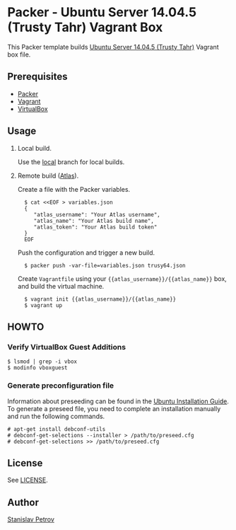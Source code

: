# Packer - Ubuntu Server 14.04.5 (Trusty Tahr) Vagrant Box


This Packer template builds [Ubuntu Server 14.04.5 (Trusty Tahr)](https://wiki.ubuntu.com/TrustyTahr/ReleaseNotes)
Vagrant box file.


## Prerequisites

 * [Packer](http://www.packer.io/)
 * [Vagrant](http://vagrantup.com/)
 * [VirtualBox](https://www.virtualbox.org/)

## Usage

1. Local build.

   Use the [local](https://github.com/sepetrov/trusty64/tree/local) branch for
   local builds.

2. Remote build ([Atlas](https://atlas.hashicorp.com/)).

   Create a file with the Packer variables.

         $ cat <<EOF > variables.json
         {
            "atlas_username": "Your Atlas username",
            "atlas_name": "Your Atlas build name",
            "atlas_token": "Your Atlas build token"
         }
         EOF

   Push the configuration and trigger a new build.

         $ packer push -var-file=variables.json trusy64.json

   Create `Vagrantfile` using your `{{atlas_username}}/{{atlas_name}}` box, and
   build the virtual machine.

         $ vagrant init {{atlas_username}}/{{atlas_name}}
         $ vagrant up


## HOWTO

### Verify VirtualBox Guest Additions

    $ lsmod | grep -i vbox
    $ modinfo vboxguest

### Generate preconfiguration file

Information about preseeding can be found in the [Ubuntu Installation Guide](https://help.ubuntu.com/lts/installation-guide/armhf/apb.html).
To generate a preseed file, you need to complete an installation manually and run
the following commands.

    # apt-get install debconf-utils
    # debconf-get-selections --installer > /path/to/preseed.cfg
    # debconf-get-selections >> /path/to/preseed.cfg

## License

See [LICENSE](LICENSE).

## Author

[Stanislav Petrov](https://github.com/sepetrov)
